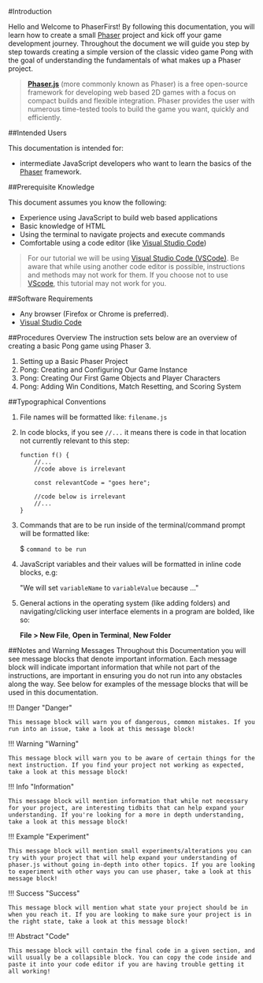 #Introduction

Hello and Welcome to PhaserFirst! By following this documentation, you will learn how to create a small [Phaser][1] project and kick off your game development journey. Throughout the document we will guide you step by step towards creating a simple version of the classic video game Pong with the goal of understanding the fundamentals of what makes up a Phaser project.
> **[Phaser.js][1]** (more commonly known as Phaser) is a free open-source framework for developing web based 2D games with a focus on compact builds and flexible integration. Phaser provides the user with numerous time-tested tools to build the game you want, quickly and efficiently. 

##Intended Users

This documentation is intended for:

- intermediate JavaScript developers who want to learn the basics of the [Phaser][1] framework.

##Prerequisite Knowledge

This document assumes you know the following:

- Experience using JavaScript to build web based applications
- Basic knowledge of HTML
- Using the terminal to navigate projects and execute commands
- Comfortable using a code editor (like [Visual Studio Code][2])

> For our tutorial we will be using [Visual Studio Code (VSCode)][2]. Be aware that while using another code editor is possible, instructions and methods may not work for them. If you choose not to use [VScode][2], this tutorial may not work for you.

##Software Requirements

- Any browser (Firefox or Chrome is preferred).
- [Visual Studio Code][2]

##Procedures Overview
The instruction sets below are an overview of creating a basic Pong game using Phaser 3.

1. Setting up a Basic Phaser Project
2. Pong: Creating and Configuring Our Game Instance 
3. Pong: Creating Our First Game Objects and Player Characters
4. Pong: Adding Win Conditions, Match Resetting, and Scoring System

##Typographical Conventions

1. File names will be formatted like: `filename.js`
2. In code blocks, if you see `//...` it means there is code in that location not currently relevant to this step:

    ```JS
    function f() {
        //...
        //code above is irrelevant

        const relevantCode = "goes here";
        
        //code below is irrelevant
        //...
    }
    ```

3. Commands that are to be run inside of the terminal/command prompt will be formatted like: 

    $ `command to be run`

4. JavaScript variables and their values will be formatted in inline code blocks, e.g: 

    "We will set `variableName` to `variableValue` because ..."
    
5. General actions in the operating system (like adding folders) and navigating/clicking user interface elements in a program are bolded, like so:

    **File > New File**, **Open in Terminal**, **New Folder**

    


##Notes and Warning Messages
Throughout this Documentation you will see message blocks that denote important information. Each message block will indicate important information that while not part of the instructions, are important in ensuring you do not run into any obstacles along the way. See below for examples of the message blocks that will be used in this documentation.

!!! Danger "Danger"

    This message block will warn you of dangerous, common mistakes. If you run into an issue, take a look at this message block! 

!!! Warning "Warning"

    This message block will warn you to be aware of certain things for the next instruction. If you find your project not working as expected, take a look at this message block!

!!! Info "Information"

    This message block will mention information that while not necessary for your project, are interesting tidbits that can help expand your understanding. If you're looking for a more in depth understanding, take a look at this message block!

!!! Example "Experiment"

    This message block will mention small experiments/alterations you can try with your project that will help expand your understanding of phaser.js without going in-depth into other topics. If you are looking to experiment with other ways you can use phaser, take a look at this message block!

!!! Success "Success"

    This message block will mention what state your project should be in when you reach it. If you are looking to make sure your project is in the right state, take a look at this message block!
    
!!! Abstract "Code"

    This message block will contain the final code in a given section, and will usually be a collapsible block. You can copy the code inside and paste it into your code editor if you are having trouble getting it all working!

[1]: https://phaser.io/
[2]: https://code.visualstudio.com/
[3]: https://nodejs.org/en